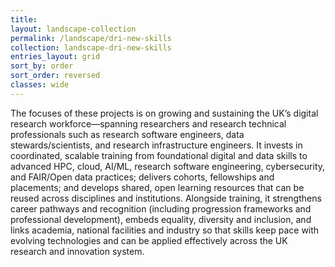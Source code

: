 ```yaml
---
title: 
layout: landscape-collection
permalink: /landscape/dri-new-skills
collection: landscape-dri-new-skills
entries_layout: grid
sort_by: order
sort_order: reversed
classes: wide
---
```


The focuses of these projects is on growing and sustaining the UK’s digital research workforce—spanning researchers and research technical professionals such as research software engineers, data stewards/scientists, and research infrastructure engineers. It invests in coordinated, scalable training from foundational digital and data skills to advanced HPC, cloud, AI/ML, research software engineering, cybersecurity, and FAIR/Open data practices; delivers cohorts, fellowships and placements; and develops shared, open learning resources that can be reused across disciplines and institutions. Alongside training, it strengthens career pathways and recognition (including progression frameworks and professional development), embeds equality, diversity and inclusion, and links academia, national facilities and industry so that skills keep pace with evolving technologies and can be applied effectively across the UK research and innovation system.
